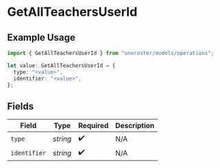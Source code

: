 # GetAllTeachersUserId

## Example Usage

```typescript
import { GetAllTeachersUserId } from "oneroster/models/operations";

let value: GetAllTeachersUserId = {
  type: "<value>",
  identifier: "<value>",
};
```

## Fields

| Field              | Type               | Required           | Description        |
| ------------------ | ------------------ | ------------------ | ------------------ |
| `type`             | *string*           | :heavy_check_mark: | N/A                |
| `identifier`       | *string*           | :heavy_check_mark: | N/A                |